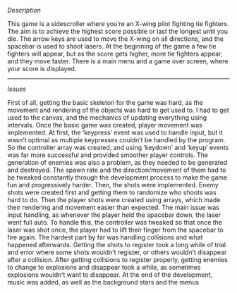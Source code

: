 _Description_

This game is a sidescroller where you’re an X-wing pilot fighting tie fighters. The aim is to
achieve the highest score possible or last the longest until you die.
The arrow keys are used to move the X-wing on all directions, and the spacebar is used to shoot
lasers.
At the beginning of the game a few tie fighters will appear, but as the score gets higher, more tie
fighters appear, and they move faster.
There is a main menu and a game over screen, where your score is displayed.
______________________________________________________________________________________________________________

_Issues_

First of all, getting the basic skeleton for the game was hard, as the movement and rendering of
the objects was hard to get used to. I had to get used to the canvas, and the mechanics of
updating everything using intervals.
Once the basic game was created, player movement was implemented. At first, the ‘keypress’
event was used to handle input, but it wasn’t optimal as multiple keypresses couldn’t be handled
by the program. So the controller array was created, and using ‘keydown’ and ‘keyup’ events
was far more successful and provided smoother player controls.
The generation of enemies was also a problem, as they needed to be generated and destroyed.
The spawn rate and the direction/movement of them had to be tweaked constantly through the
development process to make the game fun and progressively harder.
Then, the shots were implemented. Enemy shots were created first and getting them to
randomize who shoots was hard to do. Then the player shots were created using arrays, which
made their rendering and movement easier than expected. The main issue was input handling, as
whenever the player held the spacebar down, the laser went full auto. To handle this, the
controller was tweaked so that once the laser was shot once, the player had to lift their finger
from the spacebar to fire again.
The hardest part by far was handling collisions and what happened afterwards. Getting the shots
to register took a long while of trial and error where some shots wouldn’t register, or others
wouldn’t disappear after a collision. After getting collisions to register properly, getting enemies
to change to explosions and disappear took a while, as sometimes explosions wouldn’t want to
disappear.
At the end of the development, music was added, as well as the background stars and the menus
